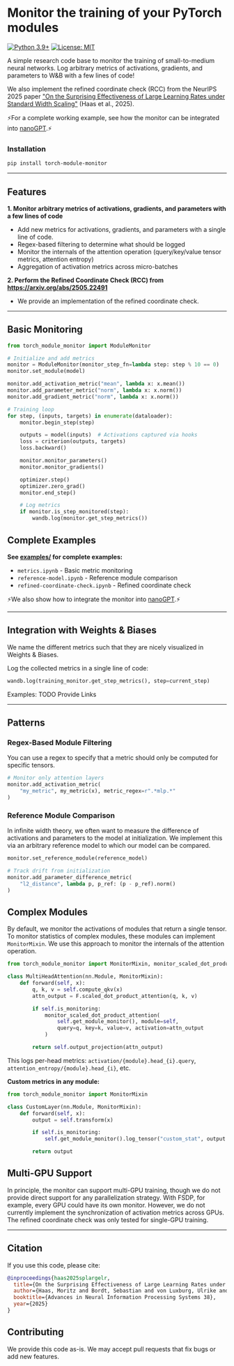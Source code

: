 # Monitor the training of your PyTorch modules

[![Python 3.9+](https://img.shields.io/badge/python-3.9+-blue.svg)](https://www.python.org/downloads/)
[![License: MIT](https://img.shields.io/badge/License-MIT-yellow.svg)](https://opensource.org/licenses/MIT)

A simple research code base to monitor the training of small-to-medium neural networks. Log arbitrary metrics of activations, gradients, and parameters to W&B with a few lines of code!

We also implement the refined coordinate check (RCC) from the NeurIPS 2025 paper ["On the Surprising Effectiveness of Large Learning Rates under Standard Width Scaling"](https://arxiv.org/abs/2505.22491) (Haas et al., 2025).

⚡For a complete working example, see how the monitor can be integrated into [nanoGPT](https://github.com/tml-tuebingen/nanoGPT-monitored).⚡

### Installation

```bash
pip install torch-module-monitor
```

---

## Features

**1. Monitor arbitrary metrics of activations, gradients, and parameters with a few lines of code**
- Add new metrics for activations, gradients, and parameters with a single line of code.
- Regex-based filtering to determine what should be logged
- Monitor the internals of the attention operation (query/key/value tensor metrics, attention entropy)
- Aggregation of activation metrics across micro-batches

**2. Perform the Refined Coordinate Check (RCC) from https://arxiv.org/abs/2505.22491**
- We provide an implementation of the refined coordinate check.

---

## Basic Monitoring

```python
from torch_module_monitor import ModuleMonitor

# Initialize and add metrics
monitor = ModuleMonitor(monitor_step_fn=lambda step: step % 10 == 0)
monitor.set_module(model)

monitor.add_activation_metric("mean", lambda x: x.mean())
monitor.add_parameter_metric("norm", lambda x: x.norm())
monitor.add_gradient_metric("norm", lambda x: x.norm())

# Training loop
for step, (inputs, targets) in enumerate(dataloader):
    monitor.begin_step(step)

    outputs = model(inputs)  # Activations captured via hooks
    loss = criterion(outputs, targets)
    loss.backward()

    monitor.monitor_parameters()
    monitor.monitor_gradients()

    optimizer.step()
    optimizer.zero_grad()
    monitor.end_step()

    # Log metrics
    if monitor.is_step_monitored(step):
        wandb.log(monitor.get_step_metrics())
```

## Complete Examples

**See [examples/](examples/) for complete examples:**
- `metrics.ipynb` - Basic metric monitoring
- `reference-model.ipynb` - Reference module comparison
- `refined-coordinate-check.ipynb` - Refined coordinate check

⚡We also show how to integrate the monitor into [nanoGPT](https://github.com/tml-tuebingen/nanoGPT-monitored).⚡


---

## Integration with Weights & Biases

We name the different metrics such that they are nicely visualized in Weights & Biases.

Log the collected metrics in a single line of code:

```python
wandb.log(training_monitor.get_step_metrics(), step=current_step)
```

Examples: TODO Provide Links

---

## Patterns

### Regex-Based Module Filtering

You can use a regex to specify that a metric should only be computed for specific tensors.

```python
# Monitor only attention layers
monitor.add_activation_metric(
    "my_metric", my_metric(x), metric_regex=r".*mlp.*"
)
```

### Reference Module Comparison

In infinite width theory, we often want to measure the difference of activations and parameters to the model at initialization. We implement this via an arbitrary reference model to which our model can be compared.

```python
monitor.set_reference_module(reference_model)

# Track drift from initialization
monitor.add_parameter_difference_metric(
    "l2_distance", lambda p, p_ref: (p - p_ref).norm()
)
```

## Complex Modules

By default, we monitor the activations of modules that return a single tensor. To monitor statistics of complex modules, these modules can implement `MonitorMixin`. We use this approach to monitor the internals of the attention operation. 

```python
from torch_module_monitor import MonitorMixin, monitor_scaled_dot_product_attention

class MultiHeadAttention(nn.Module, MonitorMixin):
    def forward(self, x):
        q, k, v = self.compute_qkv(x)
        attn_output = F.scaled_dot_product_attention(q, k, v)

        if self.is_monitoring:
            monitor_scaled_dot_product_attention(
                self.get_module_monitor(), module=self,
                query=q, key=k, value=v, activation=attn_output
            )

        return self.output_projection(attn_output)
```

This logs per-head metrics: `activation/{module}.head_{i}.query`, `attention_entropy/{module}.head_{i}`, etc.

**Custom metrics in any module:**

```python
from torch_module_monitor import MonitorMixin

class CustomLayer(nn.Module, MonitorMixin):
    def forward(self, x):
        output = self.transform(x)

        if self.is_monitoring:
            self.get_module_monitor().log_tensor("custom_stat", output.norm(dim=-1))

        return output
```

## Multi-GPU Support

In principle, the monitor can support multi-GPU training, though we do not provide direct support for any parallelization strategy. With FSDP, for example, every GPU could have its own monitor. However, we do not currently implement the synchronization of activation metrics across GPUs. The refined coordinate check was only tested for single-GPU training. 

---

## Citation

If you use this code, please cite:

```bibtex
@inproceedings{haas2025splargelr,
  title={On the Surprising Effectiveness of Large Learning Rates under Standard Width Scaling},
  author={Haas, Moritz and Bordt, Sebastian and von Luxburg, Ulrike and Vankadara, Leena Chennuru},
  booktitle={Advances in Neural Information Processing Systems 38},
  year={2025}
}
```

## Contributing

We provide this code as-is. We may accept pull requests that fix bugs or add new features. 


